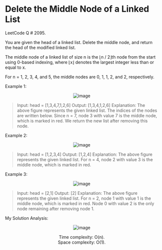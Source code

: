 # Delete the Middle Node of a Linked List

LeetCode Q # 2095.

You are given the head of a linked list. Delete the middle node, and return the head of the modified linked list.

The middle node of a linked list of size n is the ⌊n / 2⌋th node from the start using 0-based indexing, where ⌊x⌋ denotes the largest integer less than or equal to x.

For n = 1, 2, 3, 4, and 5, the middle nodes are 0, 1, 1, 2, and 2, respectively.
 
Example 1:

<div align = "center">

  ![image](https://github.com/xo-azeem/Delete-the-Middle-Node-of-a-Linked-List-LeetCode/assets/171427226/214f9820-0bb7-41b8-80fd-ff84d54a8c5b)

</div>

>Input: head = [1,3,4,7,1,2,6]
>Output: [1,3,4,1,2,6]
>Explanation:
>The above figure represents the given linked list. The indices of the nodes are written below.
>Since n = 7, node 3 with value 7 is the middle node, which is marked in red.
>We return the new list after removing this node. 

Example 2:

<div align = "center">

  ![image](https://github.com/xo-azeem/Delete-the-Middle-Node-of-a-Linked-List-LeetCode/assets/171427226/70152631-3896-40b4-bc5b-1e152b018c5c)

</div>

>Input: head = [1,2,3,4]
>Output: [1,2,4]
>Explanation:
>The above figure represents the given linked list.
>For n = 4, node 2 with value 3 is the middle node, which is marked in red.

Example 3:

<div align = "center">

  ![image](https://github.com/xo-azeem/Delete-the-Middle-Node-of-a-Linked-List-LeetCode/assets/171427226/bdedb04b-81fa-4919-9410-2813aadf6770)

</div>

>Input: head = [2,1]
>Output: [2]
>Explanation:
>The above figure represents the given linked list.
>For n = 2, node 1 with value 1 is the middle node, which is marked in red.
>Node 0 with value 2 is the only node remaining after removing node 1.

My Solution Analysis:

<div align = "center">

  ![image](https://github.com/xo-azeem/Delete-the-Middle-Node-of-a-Linked-List-LeetCode/assets/171427226/eb16e5ea-7d82-4205-abfa-371e569d16b1)

  Time complexity: O(n).</br>Space complexity: O(1).
</div>
